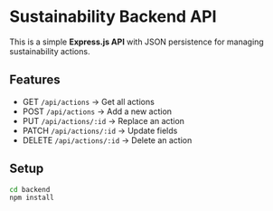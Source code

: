 # Sustainability Backend API

This is a simple **Express.js API** with JSON persistence for managing sustainability actions.

## Features
- GET `/api/actions` → Get all actions
- POST `/api/actions` → Add a new action
- PUT `/api/actions/:id` → Replace an action
- PATCH `/api/actions/:id` → Update fields
- DELETE `/api/actions/:id` → Delete an action

## Setup
```bash
cd backend
npm install
